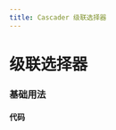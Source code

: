```yaml
---
title: Cascader 级联选择器 
---
```

# 级联选择器

### 基础用法

  <cascader-demo-1></cascader-demo-1>

#### 代码
```html

```

